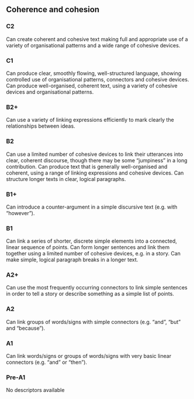 ## Coherence and cohesion
### C2
Can create coherent and cohesive text making full and appropriate use of a variety of organisational patterns and a wide range of cohesive devices.
### C1
Can produce clear, smoothly flowing, well-structured language, showing controlled use of organisational patterns, connectors and cohesive devices.
Can produce well-organised, coherent text, using a variety of cohesive devices and organisational patterns.
### B2+
Can use a variety of linking expressions efficiently to mark clearly the relationships between ideas.
### B2
Can use a limited number of cohesive devices to link their utterances into clear, coherent discourse, though there may be some “jumpiness” in a long contribution.
Can produce text that is generally well-organised and coherent, using a range of linking expressions and cohesive devices.
Can structure longer texts in clear, logical paragraphs.
### B1+
Can introduce a counter-argument in a simple discursive text (e.g. with “however”).
### B1
Can link a series of shorter, discrete simple elements into a connected, linear sequence of points.
Can form longer sentences and link them together using a limited number of cohesive devices, e.g. in a story.
Can make simple, logical paragraph breaks in a longer text.
### A2+
Can use the most frequently occurring connectors to link simple sentences in order to tell a story or describe something as a simple list of points.
### A2
Can link groups of words/signs with simple connectors (e.g. “and”, “but” and “because”).
### A1
Can link words/signs or groups of words/signs with very basic linear connectors (e.g. “and” or “then”).
### Pre-A1
No descriptors available